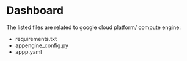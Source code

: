 # Dashboard

The listed files are related to google cloud platform/ compute engine:
* requirements.txt
* appengine_config.py
* appp.yaml
